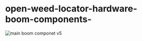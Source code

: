 # open-weed-locator-hardware-boom-components-

![main boom componet v5](https://github.com/user-attachments/assets/f13b32c3-01e3-41eb-813e-f26e4d26aa15)
